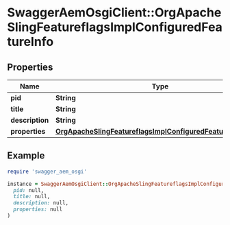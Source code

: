 # SwaggerAemOsgiClient::OrgApacheSlingFeatureflagsImplConfiguredFeatureInfo

## Properties

| Name | Type | Description | Notes |
| ---- | ---- | ----------- | ----- |
| **pid** | **String** |  | [optional] |
| **title** | **String** |  | [optional] |
| **description** | **String** |  | [optional] |
| **properties** | [**OrgApacheSlingFeatureflagsImplConfiguredFeatureProperties**](OrgApacheSlingFeatureflagsImplConfiguredFeatureProperties.md) |  | [optional] |

## Example

```ruby
require 'swagger_aem_osgi'

instance = SwaggerAemOsgiClient::OrgApacheSlingFeatureflagsImplConfiguredFeatureInfo.new(
  pid: null,
  title: null,
  description: null,
  properties: null
)
```

